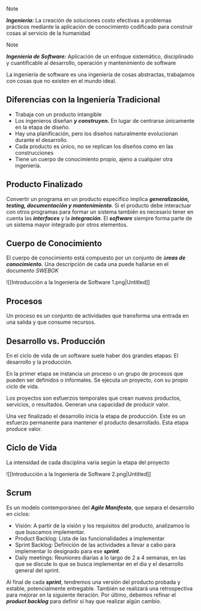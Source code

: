 > [!note]
> ***Ingeniería:*** La creación de soluciones costo efectivas a problemas prácticos mediante la aplicación de conocimiento codificado para construir cosas al servicio de la humanidad

> [!note]
> ***Ingeniería de Software:*** Aplicación de un enfoque sistemático, disciplinado y cuantificable al desarrollo, operación y mantenimiento de software

La ingeniería de software es una ingeniería de cosas abstractas, trabajamos con cosas que no existen en el mundo ideal.

## Diferencias con la Ingeniería Tradicional

- Trabaja con un producto intangible
- Los ingenieros diseñan ***y construyen.*** En lugar de centrarse únicamente en la etapa de diseño.
- Hay una planificación, pero los diseños naturalmente evolucionan durante el desarrollo.
- Cada producto es único, no se replican los diseños como en las construcciones
- Tiene un cuerpo de conocimiento propio, ajeno a cualquier otra ingeniería.

## Producto Finalizado

Convertir un programa en un producto específico implica ***generalización, testing, documentación y mantenimiento***. Si el producto debe interactuar con otros programas para formar un sistema también es necesario tener en cuenta las ***interfaces*** y la ***integración***. El ***software*** siempre forma parte de un sistema mayor integrado por otros elementos.

## Cuerpo de Conocimiento

El cuerpo de conocimiento está compuesto por un conjunto de á***reas de conocimiento.*** Una descripción de cada una puede hallarse en el documento *SWEBOK*

![[Introducción a la Ingeniería de Software 1.png|Untitled]]

## Procesos

Un proceso es un conjunto de actividades que transforma una entrada en una salida y que consume recursos.

## Desarrollo vs. Producción

En el ciclo de vida de un software suele haber dos grandes etapas: El desarrollo y la producción.

En la primer etapa se instancia un proceso o un grupo de procesos que pueden ser definidos o informales. Se ejecuta un proyecto, con su propio ciclo de vida.

Los proyectos son esfuerzos temporales que crean nuevos productos, servicios, o resultados. Generan una capacidad de producir valor.

Una vez finalizado el desarrollo inicia la etapa de producción. Este es un esfuerzo permanente para mantener el producto desarrollado. Esta etapa produce valor.

## Ciclo de Vida

La intensidad de cada disciplina varía según la etapa del proyecto

![[Introducción a la Ingeniería de Software 2.png|Untitled]]

## Scrum

Es un modelo contemporáneo del ***Agile Manifesto***, que separa el desarrollo en ciclos:

- Visión: A partir de la visión y los requisitos del producto, analizamos lo que buscamos implementar.
- Product Backlog: Lista de las funcionalidades a implementar
- Sprint Backlog: Definición de las actividades a llevar a cabo para implementar lo designado para ese ***sprint***.
- Daily meetings: Reuniones diarias a lo largo de 2 a 4 semanas, en las que se discute lo que se busca implementar en el dia y el desarrollo general del sprint.

Al final de cada ***sprint***, tendremos una versión del producto probada y estable, potencialmente entregable. También se realizará una retrospectiva para mejorar en la siguiente iteración. Por último, debemos refinar el ***product backlog*** para definir si hay que realizar algún cambio.

